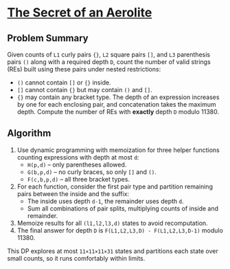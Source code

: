 # [The Secret of an Aerolite](https://www.spoj.com/problems/AEROLITE/)

## Problem Summary
Given counts of `L1` curly pairs `{}`, `L2` square pairs `[]`, and `L3` parenthesis pairs `()` along with a required depth `D`, count the number of valid strings (REs) built using these pairs under nested restrictions:
- `()` cannot contain `[]` or `{}` inside.
- `[]` cannot contain `{}` but may contain `()` and `[]`.
- `{}` may contain any bracket type.
The depth of an expression increases by one for each enclosing pair, and concatenation takes the maximum depth. Compute the number of REs with **exactly** depth `D` modulo 11380.

## Algorithm
1. Use dynamic programming with memoization for three helper functions counting expressions with depth at most `d`:
   - `H(p,d)` – only parentheses allowed.
   - `G(b,p,d)` – no curly braces, so only `[]` and `()`.
   - `F(c,b,p,d)` – all three bracket types.
2. For each function, consider the first pair type and partition remaining pairs between the inside and the suffix:
   - The inside uses depth `d-1`, the remainder uses depth `d`.
   - Sum all combinations of pair splits, multiplying counts of inside and remainder.
3. Memoize results for all `(l1,l2,l3,d)` states to avoid recomputation.
4. The final answer for depth `D` is `F(L1,L2,L3,D) - F(L1,L2,L3,D-1)` modulo 11380.

This DP explores at most `11×11×11×31` states and partitions each state over small counts, so it runs comfortably within limits.

